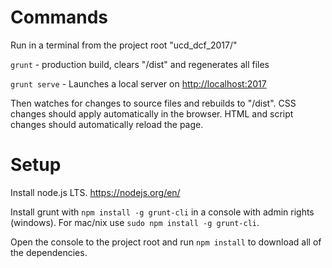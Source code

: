 # Commands

Run in a terminal from the project root "ucd_dcf_2017/"

`grunt` - production build, clears "/dist" and regenerates all files

`grunt serve` - Launches a local server on [http://localhost:2017](http://localhost:2017)

Then watches for changes to source files and rebuilds to "/dist". CSS changes should apply automatically in the browser. HTML and script changes should automatically reload the page.

# Setup

Install node.js LTS. https://nodejs.org/en/

Install grunt with `npm install -g grunt-cli` in a console with admin rights (windows). For mac/nix use `sudo npm install -g grunt-cli`.

Open the console to the project root and run `npm install` to download all of the dependencies.